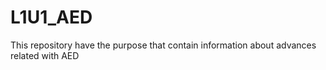# L1U1_AED
This repository have the purpose that contain information about advances related with AED
